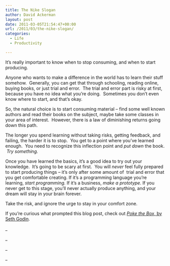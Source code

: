 ```yaml
---
title: The Nike Slogan
author: David Ackerman
layout: post
date: 2011-03-05T21:54:47+00:00
url: /2011/03/the-nike-slogan/
categories:
  - Life
  - Productivity

---
```

It&#8217;s really important to know when to stop consuming, and when to start producing.

Anyone who wants to make a difference in the world has to learn their stuff somehow.  Generally, you can get that through schooling, reading online, buying books, or just trial and error.  The trial and error part is risky at first, because you have no idea what you&#8217;re doing.  Sometimes you don&#8217;t even know where to start, and that&#8217;s okay.

So, the natural choice is to start consuming material &#8211; find some well known authors and read their books on the subject, maybe take some classes in your area of interest.  However, there is a law of diminishing returns going down this path.

The longer you spend learning without taking risks, getting feedback, and failing, the harder it is to stop.  You get to a point where you&#8217;ve learned enough.  You need to recognize this inflection point and _put down_ the book.  _Try something._

Once you have learned the basics, it&#8217;s a good idea to try out your knowledge.  It&#8217;s going to be scary at first.  You will _never_ feel fully prepared to start producing things &#8211; it&#8217;s only after some amount of  trial and error that you get comfortable creating. If it&#8217;s a programming language you&#8217;re learning, _start programming._ If it&#8217;s a business, _make a prototype._ If you never get to this stage, you&#8217;ll never actually produce anything, and your dream will stay in your brain forever.

Take the risk, and ignore the urge to stay in your comfort zone.

If you&#8217;re curious what prompted this blog post, check out <a href="http://www.amazon.com/Poke-Box-Seth-Godin/dp/1936719002/ref=sr_1_1?ie=UTF8&qid=1299362052&sr=8-1" target="_blank"><em>Poke the Box, </em>by Seth Godin</a>.

_
  
_ 

_
  
_